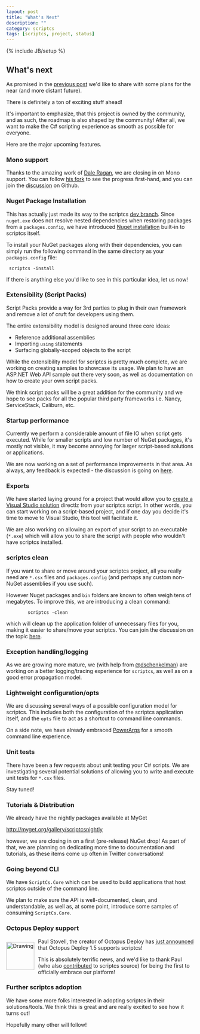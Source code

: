 ```yaml
---
layout: post
title: "What's Next"
description: ""
category: scriptcs
tags: [scriptcs, project, status]
---
```

{% include JB/setup %}

## What's next

As promised in the [previous post](http://blog.scriptcs.net/2013/03/17/scriptcs---its-not-an-experiment) we'd like to share with some plans for the near (and more distant future).

There is definitely a ton of exciting stuff ahead! 

It's important to emphasize, that this project is owned by the community, and as such, the roadmap is also shaped by the community! After all, we want to make the C# scripting experience as smooth as possible for everyone.

Here are the major upcoming features.

### Mono support

Thanks to the amazing work of [Dale Ragan](https://github.com/dragan), we are closing in on Mono support. You can follow [his fork](https://github.com/dragan/scriptcs/tree/mono-support) to see the progress first-hand, and you can join the [discussion](https://github.com/scriptcs/scriptcs/issues/80) on Github.

### Nuget Package Installation

This has actually just made its way to the scriptcs [dev branch](https://github.com/scriptcs/scriptcs/tree/dev). Since `nuget.exe` does not resolve nested dependencies when restoring packages from a `packages.config`, we have introduced [Nuget installation](https://github.com/scriptcs/scriptcs/pull/131) built-in to scriptcs itself.

To install your NuGet packages along with their dependencies, you can simply run the following command in the same directory as your `packages.config` file:

     scriptcs -install
 
If there is anything else you'd like to see in this particular idea, let us now!

### Extensibility (Script Packs)

Script Packs provide a way for 3rd parties to plug in their own framework and remove a lot of cruft for developers using them.

The entire extensibility model is designed around three core ideas:

 - Reference additional assemblies
 - Importing `using` statements
 - Surfacing globally-scoped objects to the script

While the extensibility model for scriptcs is pretty much complete, we are working on creating samples to showcase its usage.  We plan to have an ASP.NET Web API sample out there very soon, as well as documentation on how to create your own script packs.

We think script packs will be a great addition for the community and we hope to see packs for all the popular third party frameworks i.e. Nancy, ServiceStack, Caliburn, etc. 

### Startup performance

Currently we perform a considerable amount of file IO when script gets executed. While for smaller scripts and low number of NuGet packages, it's mostly not visible, it may become annoying for larger script-based solutions or applications.

We are now working on a set of performance improvements in that area. As always, any feedback is expected - the discussion is going on [here](https://github.com/scriptcs/scriptcs/issues/143).

### Exports

We have started laying ground for a project that would allow you to [create a Visual Studio solution](https://github.com/scriptcs/scripts-export) directlz from your scriptcs script. In other words, you can start working on a script-based project, and if one day you decide it's time to move to Visual Studio, this tool will facilitate it.

We are also working on allowing an export of your script to an executable (`*.exe`) which will allow you to share the script with people who wouldn't have scriptcs installed.

### scriptcs clean

If you want to share or move around your scriptcs project, all you really need are `*.csx` files and `packages.config` (and perhaps any custom non-NuGet assemblies if you use such). 

However Nuget packages and `bin` folders are known to often weigh tens of megabytes. To improve this, we are introducing a clean command:

            scriptcs -clean

which will clean up the application folder of unnecessary files for you, making it easier to share/move your scriptcs. You can join the discussion on the topic [here](https://github.com/scriptcs/scriptcs/issues/142).

### Exception handling/logging

As we are growing more mature, we (with help from [@dschenkelman](https://github.com/scriptcs/scriptcs/pull/135)) are working on a better logging/tracing experience for `scriptcs`, as well as on a good error propagation model. 

### Lightweight configuration/opts

We are discussing several ways of a possible configuration model for scriptcs. This includes both the configuration of the scriptcs application itself, and the `opts` file to act as a shortcut to command line commands.

On a side note, we have already embraced [PowerArgs](https://github.com/adamabdelhamed/PowerArgs) for a smooth command line experience.

### Unit tests

There have been a few requests about unit testing your C# scripts. We are investigating several potential solutions of allowing you to write and execute unit tests for `*.csx` files.

Stay tuned!

### Tutorials & Distribution

We already have the nightly packages available at MyGet

  http://myget.org/gallery/scriptcsnightly

however, we are closing in on a first (pre-release) NuGet drop! As part of that, we are planning on dedicating more time to documentation and tutorials, as these items come up often in Twitter conversations!

### Going beyond CLI

We have `ScriptCs.Core` which can be used to build applications that host scriptcs outside of the command line. 

We plan to make sure the API is well-documented, clean, and understandable, as well as, at some point, introduce some samples of consuming `ScriptCs.Core`.

### Octopus Deploy support

<img height="75" width="75" src="https://twimg0-a.akamaihd.net/profile_images/2357521476/Avatar.png" alt="Drawing" style="float:left; margin: 10px 10px 0 0"/> Paul Stovell, the creator of Octopus Deploy has [just announced](http://octopusdeploy.com/blog/octopus-1.5-azure-ftp-scriptcs) that Octopus Deploy 1.5 supports scriptcs! 

This is absolutely terrific news, and we'd like to thank Paul (who also [contributed](https://github.com/scriptcs/scriptcs/pull/139) to scriptcs source) for being the first to officially embrace our platform! 

### Further scriptcs adoption

We have some more folks interested in adopting scriptcs in their solutions/tools. We think this is great and are really excited to see how it turns out!

Hopefully many other will follow!